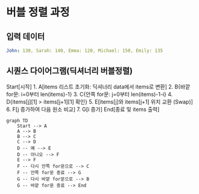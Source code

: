 # 버블 정렬 과정
## 입력 데이터
``` yaml
John: 130, Sarah: 140, Emma: 120, Michael: 150, Emily: 135
```
## 시퀀스 다이어그램(딕셔너리 버블정렬)
Start[시작]
    1. A[items 리스트 초기화: 딕셔너리 data에서 items로 변환]
    2. B{바깥 for문: i=0부터 len(items)-1}
    3. C{안쪽 for문: j=0부터 len(items)-1-i}
    4. D{items[j][1] > items[j+1][1] 확인}
    5. E[items[j]와 items[j+1] 위치 교환 (Swap)]
    6. F[j 증가하여 다음 원소 비교]
    7. G[i 증가]
End[종료 및 items 출력]
    
``` mermaid
graph TD
    Start --> A
    A --> B
    B --> C
    C --> D
    D -- 예 --> E
    D -- 아니오 --> F
    E --> F
    F -- 다시 안쪽 for문으로 --> C
    F -- 안쪽 for문 종료 --> G
    G -- 다시 바깥 for문으로 --> B
    G -- 바깥 for문 종료 --> End

```
